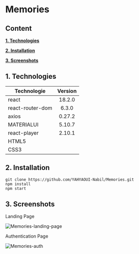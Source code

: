 # Memories

## Content

**[1. Technologies](#heading--1)**

**[2. Installation](#heading--2)**

**[3. Screenshots](#heading--3)**

## 1. Technologies <a name="heading--1"/>

| Technologie    | Version |
| -------------- | :-----: |
| react          | 18.2.0  |
| react-router-dom |  6.3.0  |
| axios | 0.27.2 |
| MATERIALUI | 5.10.7 |
| react-player | 2.10.1 |
| HTML5    |   |
| CSS3   |   |



## 2. Installation <a name="heading--2"/>

```
git clone https://github.com/YAHYAOUI-Nabil/Memories.git
npm install
npm start
```



## 3. Screenshots <a name="heading--3"/>

Landing Page

![Memories-landing-page](https://user-images.githubusercontent.com/57776529/194755365-91ffc776-39d9-42eb-9992-043682f632b1.png)

Authentication Page

![Memories-auth](https://user-images.githubusercontent.com/57776529/194755357-b5f43960-8774-4f5e-8a4b-d67e78261ccc.png)
